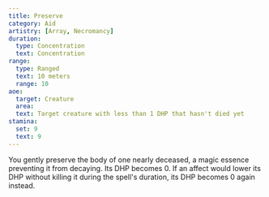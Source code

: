 ```yaml
---
title: Preserve
category: Aid
artistry: [Array, Necromancy]
duration:
  type: Concentration
  text: Concentration
range:
  type: Ranged
  text: 10 meters
  range: 10
aoe:
  target: Creature
  area: 
  text: Target creature with less than 1 DHP that hasn't died yet
stamina:
  set: 9
  text: 9
---
```

You gently preserve the body of one nearly deceased, a magic essence preventing it from decaying. Its DHP becomes 0. If an affect would lower its DHP without killing it during the spell's duration, its DHP becomes 0 again instead.
